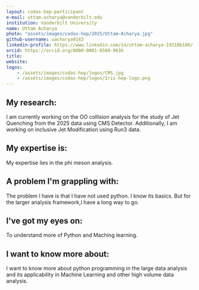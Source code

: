 ```yaml
---
layout: codas-hep-participant
e-mail: uttam.acharya@vanderbilt.edu
institution: Vanderbilt University
name: Uttam Acharya
photo: "assets/images/codas-hep/2025/Uttam-Acharya.jpg"
github-username: uacharya9143
linkedin-profile: https://www.linkedin.com/in/uttam-acharya-19318b180/
orcid: https://orcid.org/0000-0001-8560-963X
title:
website:
logos:
    - /assets/images/codas-hep/logos/CMS.jpg
    - /assets/images/codas-hep/logos/Iris-hep-logo.png
---
```


## My research:
I am currently working on the OO collision analysis for the study of Jet Quenching from the 2025 data using CMS Detector. Additionally, I am working on inclusive Jet Modification using Run3 data.

## My expertise is:
My expertise lies in the phi meson analysis.

## A problem I'm grappling with:
The problem I have is that I have not used python. I know its basics. But for the larger analysis framework,I have a long way to go. 

## I've got my eyes on:
To understand more of Python and Maching learning.

## I want to know more about:
I want to know more about python programming in the large data analysis and its applicability in Machine Learning and other high volume data analysis.
